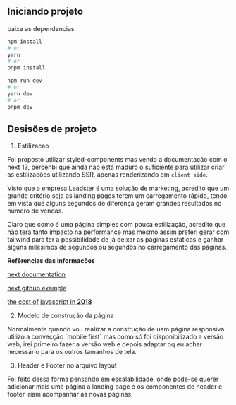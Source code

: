 ## Iniciando projeto

baixe as dependencias

```bash
npm install
# or
yarn
# or
pnpm install
```

```bash
npm run dev
# or
yarn dev
# or
pnpm dev
```

## Desisões de projeto

1. Estilizacao

Foi proposto utilizar styled-components mas vendo a documentação com o next 13, percenbi que ainda não está maduro o suficiente para utilizar criar as estilizacões utilizando SSR, apenas renderizando em `client side`.

Visto que a empresa Leadster é uma solução de marketing, acredito que um grande critério seja as landing pages terem um carregamento rápido, tendo em vista que alguns segundos de diferença geram grandes resultados no numero de vendas.

Claro que como é uma página simples com pouca estilização, acredito que não terá tanto impacto na performance mas mesmo assim preferi gerar com tailwind para ter a possibilidade de já deixar as páginas estaticas e ganhar alguns milésimos de segundos ou segundos no carregamento das páginas.

**Refêrencias das informacões**

[next documentation](https://nextjs.org/docs/app/building-your-application/styling/css-in-js#styled-components)

[next github example](https://github.com/vercel/app-playground/blob/main/app/styling/styled-components/page.tsx)

[the cost of javascript in **2018**](https://medium.com/@addyosmani/the-cost-of-javascript-in-2018-7d8950fbb5d4)

2. Modelo de construção da página

Normalmente quando vou realizar a construção de uam página responsiva utilizo a convecção ´mobile first´ mas como só foi disponibilizado a versão web, irei primeiro fazer a versão web e depois adaptar oq eu achar necessário para os outros tamanhos de tela.

3. Header e Footer no arquivo layout

Foi feito dessa forma pensando em escalabilidade, onde pode-se querer adicionar mais uma página a landing page e os componentes de header e footer iriam acompanhar as novas páginas.
